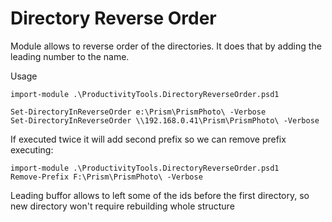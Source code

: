 # Directory Reverse Order

Module allows to reverse order of the directories. It does that by adding the leading number to the name. 

Usage 

```
import-module .\ProductivityTools.DirectoryReverseOrder.psd1

Set-DirectoryInReverseOrder e:\Prism\PrismPhoto\ -Verbose
Set-DirectoryInReverseOrder \\192.168.0.41\Prism\PrismPhoto\ -Verbose
```

If executed twice it will add second prefix so we can remove prefix executing:

```
import-module .\ProductivityTools.DirectoryReverseOrder.psd1
Remove-Prefix F:\Prism\PrismPhoto\ -Verbose
```

Leading buffor allows to left some of the ids before the first directory, so new directory won't require rebuilding whole structure

